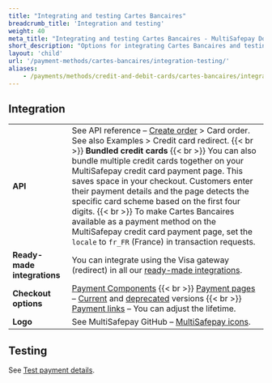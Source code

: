 ```yaml
---
title: "Integrating and testing Cartes Bancaires"
breadcrumb_title: 'Integration and testing'
weight: 40
meta_title: "Integrating and testing Cartes Bancaires - MultiSafepay Docs"
short_description: "Options for integrating Cartes Bancaires and testing payments"
layout: 'child'
url: '/payment-methods/cartes-bancaires/integration-testing/'
aliases:
    - /payments/methods/credit-and-debit-cards/cartes-bancaires/integration-and-testing/
---
```

## Integration

| | |
|---|---|
| **API** | See API reference – [Create order](https://docs-api.multisafepay.com/reference/createorder) > Card order. See also Examples > Credit card redirect. {{< br >}} **Bundled credit cards** {{< br >}} You can also bundle multiple credit cards together on your MultiSafepay credit card payment page. This saves space in your checkout. Customers enter their payment details and the page detects the specific card scheme based on the first four digits. {{< br >}} To make Cartes Bancaires available as a payment method on the MultiSafepay credit card payment page, set the `locale` to `fr_FR` (France) in transaction requests. |
| **Ready-made integrations** | You can integrate using the Visa gateway (redirect) in all our [ready-made integrations](/integrations/ready-made/).   |
| **Checkout options** | [Payment Components](/payment-components/) {{< br >}} [Payment pages](/payment-pages/) – [Current](/payment-pages/activation/) and [deprecated](/payment-pages/deprecated/) versions {{< br >}} [Payment links](/payment-links/about/) – You can adjust the lifetime. |
| **Logo** | See MultiSafepay GitHub – [MultiSafepay icons](https://github.com/MultiSafepay/MultiSafepay-icons). |

## Testing

See [Test payment details](/testing/test-payment-details/#credit-and-debit-cards).